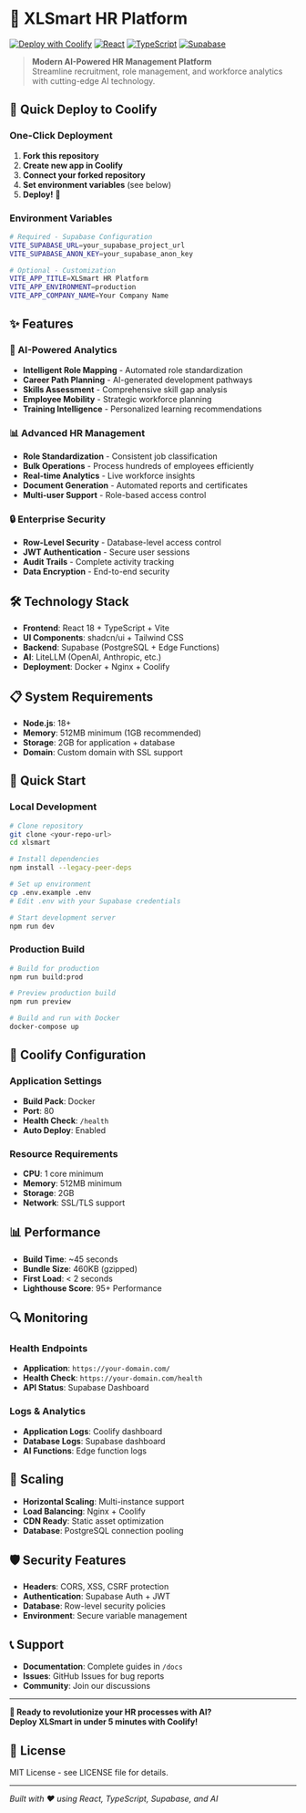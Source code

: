 # 🎯 XLSmart HR Platform

[![Deploy with Coolify](https://img.shields.io/badge/Deploy%20with-Coolify-blue)](https://coolify.io)
[![React](https://img.shields.io/badge/React-18+-blue)](https://reactjs.org/)
[![TypeScript](https://img.shields.io/badge/TypeScript-5+-blue)](https://www.typescriptlang.org/)
[![Supabase](https://img.shields.io/badge/Supabase-Backend-green)](https://supabase.com/)

> **Modern AI-Powered HR Management Platform**  
> Streamline recruitment, role management, and workforce analytics with cutting-edge AI technology.

## 🚀 **Quick Deploy to Coolify**

### **One-Click Deployment**

1. **Fork this repository**
2. **Create new app in Coolify**
3. **Connect your forked repository**
4. **Set environment variables** (see below)
5. **Deploy!** 🎉

### **Environment Variables**

```bash
# Required - Supabase Configuration
VITE_SUPABASE_URL=your_supabase_project_url
VITE_SUPABASE_ANON_KEY=your_supabase_anon_key

# Optional - Customization
VITE_APP_TITLE=XLSmart HR Platform
VITE_APP_ENVIRONMENT=production
VITE_APP_COMPANY_NAME=Your Company Name
```

## ✨ **Features**

### **🤖 AI-Powered Analytics**
- **Intelligent Role Mapping** - Automated role standardization
- **Career Path Planning** - AI-generated development pathways  
- **Skills Assessment** - Comprehensive skill gap analysis
- **Employee Mobility** - Strategic workforce planning
- **Training Intelligence** - Personalized learning recommendations

### **📊 Advanced HR Management**
- **Role Standardization** - Consistent job classification
- **Bulk Operations** - Process hundreds of employees efficiently
- **Real-time Analytics** - Live workforce insights
- **Document Generation** - Automated reports and certificates
- **Multi-user Support** - Role-based access control

### **🔒 Enterprise Security**
- **Row-Level Security** - Database-level access control
- **JWT Authentication** - Secure user sessions
- **Audit Trails** - Complete activity tracking
- **Data Encryption** - End-to-end security

## 🛠️ **Technology Stack**

- **Frontend**: React 18 + TypeScript + Vite
- **UI Components**: shadcn/ui + Tailwind CSS  
- **Backend**: Supabase (PostgreSQL + Edge Functions)
- **AI**: LiteLLM (OpenAI, Anthropic, etc.)
- **Deployment**: Docker + Nginx + Coolify

## 📋 **System Requirements**

- **Node.js**: 18+ 
- **Memory**: 512MB minimum (1GB recommended)
- **Storage**: 2GB for application + database
- **Domain**: Custom domain with SSL support

## 🎯 **Quick Start**

### **Local Development**

```bash
# Clone repository
git clone <your-repo-url>
cd xlsmart

# Install dependencies  
npm install --legacy-peer-deps

# Set up environment
cp .env.example .env
# Edit .env with your Supabase credentials

# Start development server
npm run dev
```

### **Production Build**

```bash
# Build for production
npm run build:prod

# Preview production build
npm run preview

# Build and run with Docker
docker-compose up
```

## 🔧 **Coolify Configuration**

### **Application Settings**
- **Build Pack**: Docker
- **Port**: 80
- **Health Check**: `/health`
- **Auto Deploy**: Enabled

### **Resource Requirements**
- **CPU**: 1 core minimum
- **Memory**: 512MB minimum  
- **Storage**: 2GB
- **Network**: SSL/TLS support

## 📊 **Performance**

- **Build Time**: ~45 seconds
- **Bundle Size**: 460KB (gzipped)
- **First Load**: < 2 seconds
- **Lighthouse Score**: 95+ Performance

## 🔍 **Monitoring**

### **Health Endpoints**
- **Application**: `https://your-domain.com/`
- **Health Check**: `https://your-domain.com/health`
- **API Status**: Supabase Dashboard

### **Logs & Analytics**
- **Application Logs**: Coolify dashboard
- **Database Logs**: Supabase dashboard  
- **AI Functions**: Edge function logs

## 🚀 **Scaling**

- **Horizontal Scaling**: Multi-instance support
- **Load Balancing**: Nginx + Coolify
- **CDN Ready**: Static asset optimization
- **Database**: PostgreSQL connection pooling

## 🛡️ **Security Features**

- **Headers**: CORS, XSS, CSRF protection
- **Authentication**: Supabase Auth + JWT
- **Database**: Row-level security policies
- **Environment**: Secure variable management

## 📞 **Support**

- **Documentation**: Complete guides in `/docs`
- **Issues**: GitHub Issues for bug reports
- **Community**: Join our discussions

---

**🎉 Ready to revolutionize your HR processes with AI?**  
**Deploy XLSmart in under 5 minutes with Coolify!**

## 📄 **License**

MIT License - see LICENSE file for details.

---

*Built with ❤️ using React, TypeScript, Supabase, and AI*
